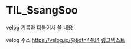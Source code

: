 # TIL_SsangSoo


velog 기록과 더불어서 쓸 내용

velog 주소 
https://velog.io/@tjdtn4484
[링크텍스트](https://velog.io/@tjdtn4484)

